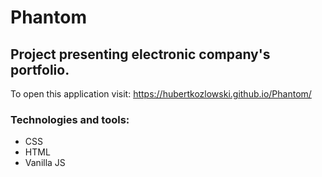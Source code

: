# Phantom

## Project presenting electronic company's portfolio.

To open this application visit:
https://hubertkozlowski.github.io/Phantom/

### Technologies and tools:

* CSS
* HTML
* Vanilla JS

